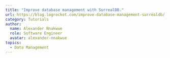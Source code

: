 ```yaml
---
title: "Improve database management with SurrealDB."
url: https://blog.logrocket.com/improve-database-management-surrealdb/
category: Tutorials
author:
  name: Alexander Nnakwue
  role: Software Engineer
  avatar: alexander-nnakwue
topics:
  - Data Management
---
```


